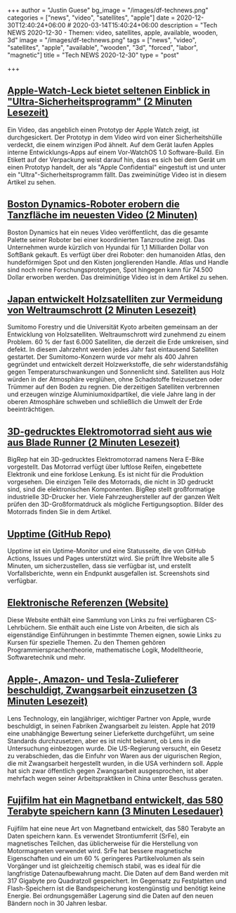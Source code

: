 +++
author = "Justin Guese"
bg_image = "/images/df-technews.png"
categories = ["news", "video", "satellites", "apple"]
date = 2020-12-30T12:40:24+06:00 # 2020-03-14T15:40:24+06:00
description = "Tech NEWS 2020-12-30 - Themen: video, satellites, apple, available, wooden, 3d"
image = "/images/df-technews.png"
tags = ["news", "video", "satellites", "apple", "available", "wooden", "3d", "forced", "labor", "magnetic"]
title = "Tech NEWS 2020-12-30"
type = "post"

+++

## [Apple-Watch-Leck bietet seltenen Einblick in "Ultra-Sicherheitsprogramm" (2 Minuten Lesezeit)](https://www.theverge.com/2020/12/29/22204270/apple-watch-pvt-ultra-security-program-prototype/1/01000176b354dc4d-8c160dbc-6f5c-4c3a-b1d2-d18297a58395-000000/fUe0A5P27_wrqosG4dRpgMT3PuQoCi4MKWH0eaoWfUU=173)

 Ein Video, das angeblich einen Prototyp der Apple Watch zeigt, ist durchgesickert. Der Prototyp in dem Video wird von einer Sicherheitshülle verdeckt, die einem winzigen iPod ähnelt. Auf dem Gerät laufen Apples interne Entwicklungs-Apps auf einem Vor-WatchOS 1.0 Software-Build. Ein Etikett auf der Verpackung weist darauf hin, dass es sich bei dem Gerät um einen Prototyp handelt, der als "Apple Confidential" eingestuft ist und unter ein "Ultra"-Sicherheitsprogramm fällt. Das zweiminütige Video ist in diesem Artikel zu sehen.

## [Boston Dynamics-Roboter erobern die Tanzfläche im neuesten Video (2 Minuten)](https://www.theverge.com/tldr/2020/12/29/22205055/boston-dynamics-robots-spot-atlas-handle-dancing-video/1/01000176b354dc4d-8c160dbc-6f5c-4c3a-b1d2-d18297a58395-000000/iPuZnZhLtqv3WnZZ4lWpe-2h7kGEbCP9rWMu84hcVC4=173)

 Boston Dynamics hat ein neues Video veröffentlicht, das die gesamte Palette seiner Roboter bei einer koordinierten Tanzroutine zeigt. Das Unternehmen wurde kürzlich von Hyundai für 1,1 Milliarden Dollar von SoftBank gekauft. Es verfügt über drei Roboter: den humanoiden Atlas, den hundeförmigen Spot und den Kisten jonglierenden Handle. Atlas und Handle sind noch reine Forschungsprototypen, Spot hingegen kann für 74.500 Dollar erworben werden. Das dreiminütige Video ist in dem Artikel zu sehen.

## [Japan entwickelt Holzsatelliten zur Vermeidung von Weltraumschrott (2 Minuten Lesezeit)](https://www.bbc.com/news/business-55463366/1/01000176b354dc4d-8c160dbc-6f5c-4c3a-b1d2-d18297a58395-000000/UC_QkUu09uOBS2BF5u4adFeICLyuBnOC8t6DU4AzQpY=173)

 Sumitomo Forestry und die Universität Kyoto arbeiten gemeinsam an der Entwicklung von Holzsatelliten. Weltraumschrott wird zunehmend zu einem Problem. 60 % der fast 6.000 Satelliten, die derzeit die Erde umkreisen, sind defekt. In diesem Jahrzehnt werden jedes Jahr fast eintausend Satelliten gestartet. Der Sumitomo-Konzern wurde vor mehr als 400 Jahren gegründet und entwickelt derzeit Holzwerkstoffe, die sehr widerstandsfähig gegen Temperaturschwankungen und Sonnenlicht sind. Satelliten aus Holz würden in der Atmosphäre verglühen, ohne Schadstoffe freizusetzen oder Trümmer auf den Boden zu regnen. Die derzeitigen Satelliten verbrennen und erzeugen winzige Aluminiumoxidpartikel, die viele Jahre lang in der oberen Atmosphäre schweben und schließlich die Umwelt der Erde beeinträchtigen.

## [3D-gedrucktes Elektromotorrad sieht aus wie aus Blade Runner (2 Minuten Lesezeit)](https://interestingengineering.com/3d-printed-electric-motorcycle-looks-straight-out-of-blade-runner/1/01000176b354dc4d-8c160dbc-6f5c-4c3a-b1d2-d18297a58395-000000/X6a3HoILWdr7KNTEpJf2UVm51ArXV43OnmM2sTbROIw=173)

 BigRep hat ein 3D-gedrucktes Elektromotorrad namens Nera E-Bike vorgestellt. Das Motorrad verfügt über luftlose Reifen, eingebettete Elektronik und eine forklose Lenkung. Es ist nicht für die Produktion vorgesehen. Die einzigen Teile des Motorrads, die nicht in 3D gedruckt sind, sind die elektronischen Komponenten. BigRep stellt großformatige industrielle 3D-Drucker her. Viele Fahrzeughersteller auf der ganzen Welt prüfen den 3D-Großformatdruck als mögliche Fertigungsoption. Bilder des Motorrads finden Sie in dem Artikel.

## [Upptime (GitHub Repo)](https://github.com/upptime/upptime/1/01000176b354dc4d-8c160dbc-6f5c-4c3a-b1d2-d18297a58395-000000/jpM0UCFLLVjF2lTKdjhoDM99SrlDIFlz9kNXXfcSVO8=173)

 Upptime ist ein Uptime-Monitor und eine Statusseite, die von GitHub Actions, Issues und Pages unterstützt wird. Sie prüft Ihre Website alle 5 Minuten, um sicherzustellen, dass sie verfügbar ist, und erstellt Vorfallsberichte, wenn ein Endpunkt ausgefallen ist. Screenshots sind verfügbar.

## [Elektronische Referenzen (Website)](https://csgordon.github.io/books.html/1/01000176b354dc4d-8c160dbc-6f5c-4c3a-b1d2-d18297a58395-000000/7KGeOGEga1RC4-TUdRAwRubA-ZPbbO1lvIJvUVF2UYM=173)

 Diese Website enthält eine Sammlung von Links zu frei verfügbaren CS-Lehrbüchern. Sie enthält auch eine Liste von Arbeiten, die sich als eigenständige Einführungen in bestimmte Themen eignen, sowie Links zu Kursen für spezielle Themen. Zu den Themen gehören Programmiersprachentheorie, mathematische Logik, Modelltheorie, Softwaretechnik und mehr.

## [Apple-, Amazon- und Tesla-Zulieferer beschuldigt, Zwangsarbeit einzusetzen (3 Minuten Lesezeit)](https://www.engadget.com/apple-amazon-tesla-suppier-forced-labor-accusations-163641059.html/1/01000176b354dc4d-8c160dbc-6f5c-4c3a-b1d2-d18297a58395-000000/p8H59mvjeDrO7qWnDjRTCsORAZQMQPJeweOOXR1XIlI=173)

 Lens Technology, ein langjähriger, wichtiger Partner von Apple, wurde beschuldigt, in seinen Fabriken Zwangsarbeit zu leisten. Apple hat 2019 eine unabhängige Bewertung seiner Lieferkette durchgeführt, um seine Standards durchzusetzen, aber es ist nicht bekannt, ob Lens in die Untersuchung einbezogen wurde. Die US-Regierung versucht, ein Gesetz zu verabschieden, das die Einfuhr von Waren aus der uigurischen Region, die mit Zwangsarbeit hergestellt wurden, in die USA verhindern soll. Apple hat sich zwar öffentlich gegen Zwangsarbeit ausgesprochen, ist aber mehrfach wegen seiner Arbeitspraktiken in China unter Beschuss geraten.

## [Fujifilm hat ein Magnetband entwickelt, das 580 Terabyte speichern kann (3 Minuten Lesedauer)](https://petapixel.com/2020/12/26/fujifilm-created-a-magnetic-tape-that-can-store-580-terabytes//1/01000176b354dc4d-8c160dbc-6f5c-4c3a-b1d2-d18297a58395-000000/lDiRFdqJz5XPeV7ekXwJfmbgxy7fdKpPQb6Hy9G0MVc=173)

 Fujifilm hat eine neue Art von Magnetband entwickelt, das 580 Terabyte an Daten speichern kann. Es verwendet Strontiumferrit (SrFe), ein magnetisches Teilchen, das üblicherweise für die Herstellung von Motormagneten verwendet wird. SrFe hat bessere magnetische Eigenschaften und ein um 60 % geringeres Partikelvolumen als sein Vorgänger und ist gleichzeitig chemisch stabil, was es ideal für die langfristige Datenaufbewahrung macht. Die Daten auf dem Band werden mit 317 Gigabyte pro Quadratzoll gespeichert. Im Gegensatz zu Festplatten und Flash-Speichern ist die Bandspeicherung kostengünstig und benötigt keine Energie. Bei ordnungsgemäßer Lagerung sind die Daten auf den neuen Bändern noch in 30 Jahren lesbar.

